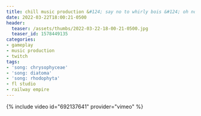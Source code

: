 ```yaml
---
title: chill music production &#124; say no to whirly bois &#124; oh no it's been more than a week since i've streamed
date: 2022-03-22T18:00:21-0500
header:
  teaser: /assets/thumbs/2022-03-22-18-00-21-0500.jpg
  teaser_id: 1578449135
categories:
- gameplay
- music production
- twitch
tags:
- 'song: chrysophyceae'
- 'song: diatoma'
- 'song: rhodophyta'
- fl studio
- railway empire
---
```

{% include video id="692137641" provider="vimeo" %}
